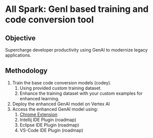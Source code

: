 # All Spark: GenI based training and code conversion tool

## Objective
Supercharge developer productivity using GenAI to modernize legacy applications.  

## Methodology
1. Train the base code conversion models (codey).
   1. Using provided custom training dataset.
   2. Enhance the training dataset with your custom examples for enhanced learning.
2. Deploy the enhanced GenAI model on Vertex AI
3. Access the enhanced GenAI model using:
   1. [Chrome Extension](./chrome-ext/)
   2. Intellij IDE Plugin (roadmap)
   3. Eclipse IDE Plugin (roadmap)
   4. VS-Code IDE Plugin (roadmap)